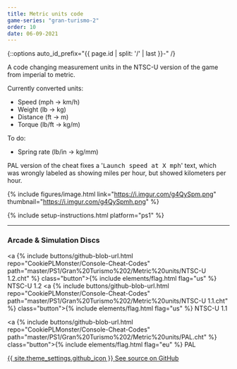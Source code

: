 ```yaml
---
title: Metric units code
game-series: "gran-turismo-2"
order: 10
date: 06-09-2021
---
```


{::options auto_id_prefix="{{ page.id | split: '/' | last }}-" /}

A code changing measurement units in the NTSC-U version of the game from imperial to metric.

Currently converted units:
* Speed (mph &rarr; km/h)
* Weight (lb &rarr; kg)
* Distance (ft &rarr; m)
* Torque (lb/ft &rarr; kg/m)

To do:
* Spring rate (lb/in &rarr; kg/mm)

PAL version of the cheat fixes a '<samp>Launch speed at X mph</samp>' text, which was wrongly labeled as showing miles per hour, but showed kilometers per hour.

{% include figures/image.html link="https://i.imgur.com/g4QySpm.png" thumbnail="https://i.imgur.com/g4QySpmh.png" %}

{% include setup-instructions.html platform="ps1" %}

***

### Arcade & Simulation Discs
<a {% include buttons/github-blob-url.html repo="CookiePLMonster/Console-Cheat-Codes" path="master/PS1/Gran%20Turismo%202/Metric%20units/NTSC-U 1.2.cht" %} class="button">{% include elements/flag.html flag="us" %} NTSC-U 1.2</a>
<a {% include buttons/github-blob-url.html repo="CookiePLMonster/Console-Cheat-Codes" path="master/PS1/Gran%20Turismo%202/Metric%20units/NTSC-U 1.1.cht" %} class="button">{% include elements/flag.html flag="us" %} NTSC-U 1.1</a>

<a {% include buttons/github-blob-url.html repo="CookiePLMonster/Console-Cheat-Codes" path="master/PS1/Gran%20Turismo%202/Metric%20units/PAL.cht" %} class="button">{% include elements/flag.html flag="eu" %} PAL</a>

<a href="https://github.com/CookiePLMonster/Console-Cheat-Codes/blob/master/PS1/Gran%20Turismo%202/Metric%20units" class="button github" target="_blank">{{ site.theme_settings.github_icon }} See source on GitHub</a>
